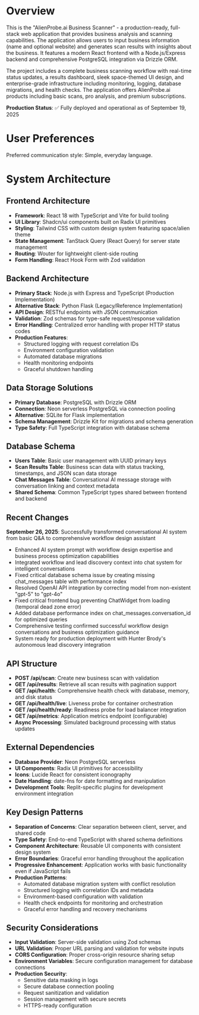# Overview

This is the "AlienProbe.ai Business Scanner" - a production-ready, full-stack web application that provides business analysis and scanning capabilities. The application allows users to input business information (name and optional website) and generates scan results with insights about the business. It features a modern React frontend with a Node.js/Express backend and comprehensive PostgreSQL integration via Drizzle ORM.

The project includes a complete business scanning workflow with real-time status updates, a results dashboard, sleek space-themed UI design, and enterprise-grade infrastructure including monitoring, logging, database migrations, and health checks. The application offers AlienProbe.ai products including basic scans, pro analysis, and premium subscriptions.

**Production Status**: ✅ Fully deployed and operational as of September 19, 2025

# User Preferences

Preferred communication style: Simple, everyday language.

# System Architecture

## Frontend Architecture
- **Framework**: React 18 with TypeScript and Vite for build tooling
- **UI Library**: Shadcn/ui components built on Radix UI primitives
- **Styling**: Tailwind CSS with custom design system featuring space/alien theme
- **State Management**: TanStack Query (React Query) for server state management
- **Routing**: Wouter for lightweight client-side routing
- **Form Handling**: React Hook Form with Zod validation

## Backend Architecture
- **Primary Stack**: Node.js with Express and TypeScript (Production Implementation)
- **Alternative Stack**: Python Flask (Legacy/Reference Implementation)
- **API Design**: RESTful endpoints with JSON communication
- **Validation**: Zod schemas for type-safe request/response validation
- **Error Handling**: Centralized error handling with proper HTTP status codes
- **Production Features**: 
  - Structured logging with request correlation IDs
  - Environment configuration validation
  - Automated database migrations
  - Health monitoring endpoints
  - Graceful shutdown handling

## Data Storage Solutions
- **Primary Database**: PostgreSQL with Drizzle ORM
- **Connection**: Neon serverless PostgreSQL via connection pooling
- **Alternative**: SQLite for Flask implementation
- **Schema Management**: Drizzle Kit for migrations and schema generation
- **Type Safety**: Full TypeScript integration with database schema

## Database Schema
- **Users Table**: Basic user management with UUID primary keys
- **Scan Results Table**: Business scan data with status tracking, timestamps, and JSON scan data storage
- **Chat Messages Table**: Conversational AI message storage with conversation linking and context metadata
- **Shared Schema**: Common TypeScript types shared between frontend and backend

## Recent Changes

**September 26, 2025**: Successfully transformed conversational AI system from basic Q&A to comprehensive workflow design assistant
- Enhanced AI system prompt with workflow design expertise and business process optimization capabilities
- Integrated workflow and lead discovery context into chat system for intelligent conversations
- Fixed critical database schema issue by creating missing chat_messages table with performance index
- Resolved OpenAI API integration by correcting model from non-existent "gpt-5" to "gpt-4o"
- Fixed critical frontend bug preventing ChatWidget from loading (temporal dead zone error)
- Added database performance index on chat_messages.conversation_id for optimized queries
- Comprehensive testing confirmed successful workflow design conversations and business optimization guidance
- System ready for production deployment with Hunter Brody's autonomous lead discovery integration

## API Structure
- **POST /api/scan**: Create new business scan with validation
- **GET /api/results**: Retrieve all scan results with pagination support
- **GET /api/health**: Comprehensive health check with database, memory, and disk status
- **GET /api/health/live**: Liveness probe for container orchestration
- **GET /api/health/ready**: Readiness probe for load balancer integration
- **GET /api/metrics**: Application metrics endpoint (configurable)
- **Async Processing**: Simulated background processing with status updates

## External Dependencies
- **Database Provider**: Neon PostgreSQL serverless
- **UI Components**: Radix UI primitives for accessibility
- **Icons**: Lucide React for consistent iconography
- **Date Handling**: date-fns for date formatting and manipulation
- **Development Tools**: Replit-specific plugins for development environment integration

## Key Design Patterns
- **Separation of Concerns**: Clear separation between client, server, and shared code
- **Type Safety**: End-to-end TypeScript with shared schema definitions
- **Component Architecture**: Reusable UI components with consistent design system
- **Error Boundaries**: Graceful error handling throughout the application
- **Progressive Enhancement**: Application works with basic functionality even if JavaScript fails
- **Production Patterns**: 
  - Automated database migration system with conflict resolution
  - Structured logging with correlation IDs and metadata
  - Environment-based configuration with validation
  - Health check endpoints for monitoring and orchestration
  - Graceful error handling and recovery mechanisms

## Security Considerations
- **Input Validation**: Server-side validation using Zod schemas
- **URL Validation**: Proper URL parsing and validation for website inputs
- **CORS Configuration**: Proper cross-origin resource sharing setup
- **Environment Variables**: Secure configuration management for database connections
- **Production Security**: 
  - Sensitive data masking in logs
  - Secure database connection pooling
  - Request sanitization and validation
  - Session management with secure secrets
  - HTTPS-ready configuration